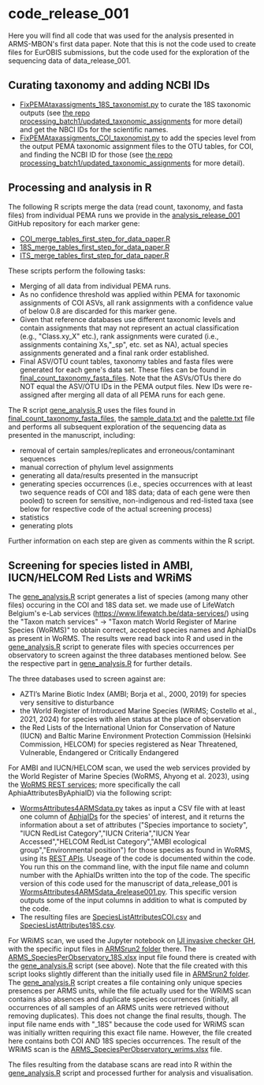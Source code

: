 # code_release_001

Here you will find all code that was used for the analysis presented in ARMS-MBON's first data paper. Note that this is not the code used to create files for EurOBIS submissions, but the code used for the exploration of the sequencing data of data_release_001.

## Curating taxonomy and adding NCBI IDs ##
*  [FixPEMAtaxassigments_18S_taxonomist.py](https://github.com/arms-mbon/code_release_001/blob/main/FixPEMAtaxassigments_18S_taxonomist.py) to curate the 18S taxonomic outputs (see [the repo processing_batch1/updated_taxonomic_assignments](https://github.com/arms-mbon/data_workspace/tree/main/analysis_data/from_pema/processing_batch1/updated_taxonomic_assignments) for more detail) and get the NBCI IDs for the scientific names. 
*  [FixPEMAtaxassigments_COI_taxonomist.py](https://github.com/arms-mbon/code_release_001/blob/main/FixPEMAtaxassigments_COI_taxonomist.py) to add the species level from the output PEMA taxonomic assignment files to the OTU tables, for COI, and finding the NCBI ID for those (see [the repo processing_batch1/updated_taxonomic_assignments](https://github.com/arms-mbon/data_workspace/tree/main/analysis_data/from_pema/processing_batch1/updated_taxonomic_assignments) for more detail).

## Processing and analysis in R

The following R scripts merge the data (read count, taxonomy, and fasta files) from individual PEMA runs we provide in the [analysis_release_001](https://github.com/arms-mbon/analysis_release_001/tree/main) GitHub repository for each marker gene: 

* [COI_merge_tables_first_step_for_data_paper.R](https://github.com/arms-mbon/code_release_001/blob/main/COI_merge_tables_first_step_for_data_paper.R)
* [18S_merge_tables_first_step_for_data_paper.R](https://github.com/arms-mbon/code_release_001/blob/main/18S_merge_tables_first_step_for_data_paper.R)
* [ITS_merge_tables_first_step_for_data_paper.R](https://github.com/arms-mbon/code_release_001/blob/main/ITS_merge_tables_first_step_for_data_paper.R) 

These scripts perform the following tasks:
* Merging of all data from individual PEMA runs.
* As no confidence threshold was applied within PEMA for taxonomic assignments of COI ASVs, all rank assignments with a confidence value of below 0.8 are discarded for this marker gene.
* Given that reference databases use different taxonomic levels and contain assignments that may not represent an actual classification (e.g., "Class.xy_X" etc.), rank assignments were curated (i.e., assignments containing Xs,"_sp", etc. set as NA), actual species assignments generated and a final rank order established.
* Final ASV/OTU count tables, taxonomy tables and fasta files were generated for each gene's data set. These files can be found in [final_count_taxonomy_fasta_files](https://github.com/arms-mbon/code_release_001/tree/main/final_count_taxonomy_fasta_files). Note that the ASVs/OTUs there do NOT equal the ASV/OTU IDs in the PEMA output files. New IDs were re-assigned after merging all data of all PEMA runs for each gene.

The R script [gene_analysis.R](https://github.com/arms-mbon/code_release_001/blob/main/gene_analysis.R) uses the files found in [final_count_taxonomy_fasta_files](https://github.com/arms-mbon/code_release_001/tree/main/final_count_taxonomy_fasta_files), the [sample_data.txt](https://github.com/arms-mbon/code_release_001/blob/main/sample_data.txt) and the [palette.txt](https://github.com/arms-mbon/code_release_001/blob/main/palette.txt) file and performs all subsequent exploration of the sequencing data as presented in the manuscript, including: 
* removal of certain samples/replicates and erroneous/contaminant sequences
* manual correction of phylum level assignments
* generating all data/results presented in the mansucript
* generating species occurrences (i.e., species occurrences with at least two sequence reads of COI and 18S data; data of each gene were then pooled) to screen for sensitive, non-indigenous and red-listed taxa (see below for respective code of the actual screening process)
* statistics
* generating plots

Further information on each step are given as comments within the R script.

## Screening for species listed in AMBI, IUCN/HELCOM Red Lists and WRiMS

The [gene_analysis.R](https://github.com/arms-mbon/code_release_001/blob/main/gene_analysis.R) script generates a list of species (among many other files) occuring in the COI and 18S data set. we made use of LifeWatch Belgium's e-Lab services (https://www.lifewatch.be/data-services/) using the "Taxon match services" -> "Taxon match World Register of Marine Species (WoRMS)" to obtain correct, accepted species names and AphiaIDs as present in WoRMS. The results were read back into R and used in the [gene_analysis.R](https://github.com/arms-mbon/code_release_001/blob/main/gene_analysis.R) script to generate files with species occurrences per observatory to screen against the three databases mentioned below. See the respective part in [gene_analysis.R](https://github.com/arms-mbon/code_release_001/blob/main/gene_analysis.R) for further details.

The three databases used to screen against are:

* AZTI’s Marine Biotic Index (AMBI; Borja et al., 2000, 2019) for species very sensitive to disturbance
* the World Register of Introduced Marine Species (WRiMS; Costello et al., 2021, 2024) for species with alien status at the place of observation
* the Red Lists of the International Union for Conservation of Nature (IUCN) and Baltic Marine Environment Protection Commission (Helsinki Commission, HELCOM) for species registered as Near Threatened, Vulnerable, Endangered or Critically Endangered

For AMBI and IUCN/HELCOM scan, we used the web services provided by the World Register of Marine Species (WoRMS, Ahyong et al. 2023), using the [WoRMS REST services](https://www.marinespecies.org/rest/); more specifically the call AphiaAttributesByAphiaID) via the following script:
* [WormsAttributes4ARMSdata.py](https://github.com/arms-mbon/code_release_001/blob/main/WormsAttributes4ARMSdata.py) takes as input a CSV file with at least one column of [AphiaIDs](https://www.marinespecies.org/about.php#what_is_aphia) for the species' of interest, and it returns the information about a set of attributes ("Species importance to society", "IUCN RedList Category","IUCN Criteria","IUCN Year Accessed","HELCOM RedList Category","AMBI ecological group","Environmental position") for those species as found in WoRMS, using its [REST APIs](https://www.marinespecies.org/rest/). Useage of the code is documented within the code. You run this on the command line, with the input file name and column number with the AphiaIDs written into the top of the code. The specific version of this code used for the manuscript of data_release_001 is [WormsAttributes4ARMSdata_4release001.py](https://github.com/arms-mbon/code_release_001/blob/main/WormsAttributes4ARMSdata_4release001.py). This specific version outputs some of the input columns in addition to what is computed by the code.
* The resulting files are [SpeciesListAttributesCOI.csv](https://github.com/arms-mbon/code_release_001/blob/main/SpeciesListAttributesCOI.csv) and [SpeciesListAttributes18S.csv](https://github.com/arms-mbon/code_release_001/blob/main/SpeciesListAttributes18S.csv).

For WRiMS scan, we used the Jupyter notebook on [IJI invasive checker GH](https://www.github.com/vliz-be-opsci/lw-iji-invasive-checker), with the specific input files in [ARMSrun2 folder](https://github.com/vliz-be-opsci/lw-iji-invasive-checker/tree/main/notebooks/ARMSrun2) there. The [ARMS_SpeciesPerObservatory_18S.xlsx](https://github.com/vliz-be-opsci/lw-iji-invasive-checker/blob/main/notebooks/ARMSrun2/ARMS_SpeciesPerObservatory_18S.xlsx) input file found there is created with the [gene_analysis.R](https://github.com/arms-mbon/code_release_001/blob/main/gene_analysis.R) script (see above). Note that the file created with this script looks slightly different than the initially used file in [ARMSrun2 folder](https://github.com/vliz-be-opsci/lw-iji-invasive-checker/tree/main/notebooks/ARMSrun2). The [gene_analysis.R](https://github.com/arms-mbon/code_release_001/blob/main/gene_analysis.R) script creates a file containing only unique species presences per ARMS units, while the file actually used for the WRiMS scan contains also absences and duplicate species occurrences (initially, all occurrences of all samples of an ARMS units were retrieved without removing duplicates). This does not change the final results, though. The input file name ends with "_18S" because the code used for WRiMS scan was initially written requiring this exact file name. However, the file created here contains both COI AND 18S species occurrences. The result of the WRiMS scan is the [ARMS_SpeciesPerObservatory_wrims.xlsx](https://github.com/arms-mbon/code_release_001/blob/main/ARMS_SpeciesPerObservatory_wrims.xlsx) file.

The files resulting from the database scans are read into R within the [gene_analysis.R](https://github.com/arms-mbon/code_release_001/blob/main/gene_analysis.R) script and processed further for analysis and visualisation.

